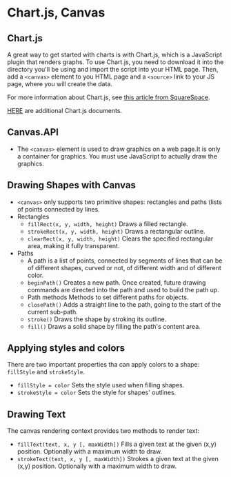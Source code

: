 # Chart.js, Canvas


## Chart.js
A great way to get started with charts is with Chart.js, which is a JavaScript plugin that renders graphs. To use Chart.js, you need to download it into the directory you'll be using and import the script into your HTML page. Then, add a `<canvas>` element to you HTML page and a `<source>` link to your JS page, where you will create the data.

For more information about Chart.js, see [this article from SquareSpace](https://www.webdesignerdepot.com/2013/11/easily-create-stunning-animated-charts-with-chart-js/). 

[HERE](https://www.chartjs.org/docs/latest/) are additional Chart.js documents. 

## Canvas.API
- The `<canvas>` element is used to draw graphics on a web page.It is only a container for graphics. You must use JavaScript to actually draw the graphics.

## Drawing Shapes with Canvas
- `<canvas>` only supports two primitive shapes: rectangles and paths (lists of points connected by lines. 
- Rectangles 
  - `fillRect(x, y, width, height)`
    Draws a filled rectangle.
  - `strokeRect(x, y, width, height)`
    Draws a rectangular outline.
  - `clearRect(x, y, width, height)`
    Clears the specified rectangular area, making it fully transparent.
- Paths
  - A path is a list of points, connected by segments of lines that can be of different shapes, curved or not, of different width and of different color. 
  - `beginPath()`
    Creates a new path. Once created, future drawing commands are directed into the path and used to build the path up.
  - Path methods
    Methods to set different paths for objects.
  - `closePath()`
    Adds a straight line to the path, going to the start of the current sub-path.
  - `stroke()`
    Draws the shape by stroking its outline.
  - `fill()`
    Draws a solid shape by filling the path's content area.

## Applying styles and colors
There are two important properties tha can apply colors to a shape: `fillStyle` and `strokeStyle`.
- `fillStyle = color`
  Sets the style used when filling shapes.
- `strokeStyle = color`
  Sets the style for shapes' outlines.

## Drawing Text
The canvas rendering context provides two methods to render text:
- `fillText(text, x, y [, maxWidth])`
  Fills a given text at the given (x,y) position. Optionally with a maximum width to draw.
- `strokeText(text, x, y [, maxWidth])`
  Strokes a given text at the given (x,y) position. Optionally with a maximum width to draw.
